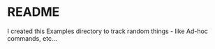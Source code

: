 # README

I created this Examples directory to track random things - like Ad-hoc commands, etc...


